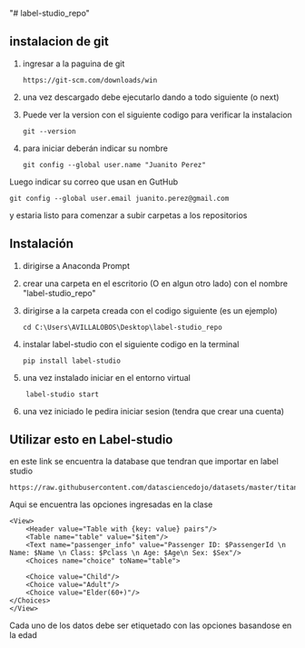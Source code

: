 "# label-studio_repo" 
## instalacion de git
1. ingresar a la paguina de git

   ```
   https://git-scm.com/downloads/win
   ```
2. una vez descargado debe ejecutarlo dando a todo siguiente (o next)
3. Puede ver la version con el siguiente codigo para verificar la instalacion
   
   ```
   git --version
   ```
  
5. para iniciar deberán indicar su nombre

   ```
   git config --global user.name "Juanito Perez"
   ```
Luego indicar su correo que usan en GutHub
   ```
   git config --global user.email juanito.perez@gmail.com
   ```
y estaria listo para comenzar a subir carpetas a los repositorios


## Instalación

1. dirigirse a Anaconda Prompt
2. crear una carpeta en el escritorio (O en algun otro lado) con el nombre "label-studio_repo"
3. dirigirse a la carpeta creada con el codigo siguiente (es un ejemplo)
   ```
   cd C:\Users\AVILLALOBOS\Desktop\label-studio_repo 
   ```
4. instalar label-studio con el siguiente codigo en la terminal
   
   ```
   pip install label-studio
   ```

5. una vez instalado iniciar en el entorno virtual

```
    label-studio start
```
6. una vez iniciado le pedira iniciar sesion (tendra que crear una cuenta)


## Utilizar esto en Label-studio 

en este link se encuentra la database que tendran que importar en label studio

```
https://raw.githubusercontent.com/datasciencedojo/datasets/master/titanic.csv
```

Aqui se encuentra las opciones ingresadas en la clase 

```
<View>
    <Header value="Table with {key: value} pairs"/>
    <Table name="table" value="$item"/>
    <Text name="passenger_info" value="Passenger ID: $PassengerId \n Name: $Name \n Class: $Pclass \n Age: $Age\n Sex: $Sex"/>
  	<Choices name="choice" toName="table">
        
    <Choice value="Child"/>
    <Choice value="Adult"/>
    <Choice value="Elder(60+)"/>
</Choices>
</View>
```

Cada uno de los datos debe ser etiquetado con las opciones basandose en la edad 

